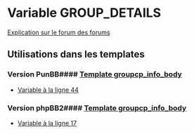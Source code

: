# Variable GROUP_DETAILS
[Explication sur le forum des forums](http://forum.forumactif.com/t294113-listing-des-variables#GROUP_DETAILS)
## Utilisations dans les templates
### Version PunBB#### [Template groupcp_info_body](punbb/groupcp_info_body.md)
* [Variable à la ligne 44](../punbb/groupcp_info_body.tpl#L44)
### Version phpBB2#### [Template groupcp_info_body](subsilver/groupcp_info_body.md)
* [Variable à la ligne 17](../subsilver/groupcp_info_body.tpl#L17)